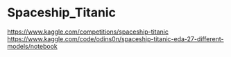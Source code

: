 # Spaceship_Titanic
https://www.kaggle.com/competitions/spaceship-titanic<br>
https://www.kaggle.com/code/odins0n/spaceship-titanic-eda-27-different-models/notebook
